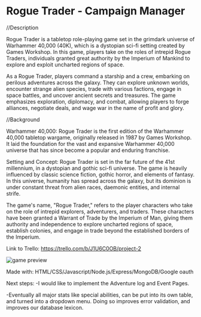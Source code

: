 # Rogue Trader - Campaign Manager

//Description

Rogue Trader is a tabletop role-playing game set in the grimdark universe of Warhammer 40,000 (40K), which is a dystopian sci-fi setting created by Games Workshop. In this game, players take on the roles of intrepid Rogue Traders, individuals granted great authority by the Imperium of Mankind to explore and exploit uncharted regions of space.

As a Rogue Trader, players command a starship and a crew, embarking on perilous adventures across the galaxy. They can explore unknown worlds, encounter strange alien species, trade with various factions, engage in space battles, and uncover ancient secrets and treasures. The game emphasizes exploration, diplomacy, and combat, allowing players to forge alliances, negotiate deals, and wage war in the name of profit and glory.

//Background

Warhammer 40,000: Rogue Trader is the first edition of the Warhammer 40,000 tabletop wargame, originally released in 1987 by Games Workshop. It laid the foundation for the vast and expansive Warhammer 40,000 universe that has since become a popular and enduring franchise.

Setting and Concept:
Rogue Trader is set in the far future of the 41st millennium, in a dystopian and gothic sci-fi universe. The game is heavily influenced by classic science fiction, gothic horror, and elements of fantasy. In this universe, humanity has spread across the galaxy, but its dominion is under constant threat from alien races, daemonic entities, and internal strife.

The game's name, "Rogue Trader," refers to the player characters who take on the role of intrepid explorers, adventurers, and traders. These characters have been granted a Warrant of Trade by the Imperium of Man, giving them authority and independence to explore uncharted regions of space, establish colonies, and engage in trade beyond the established borders of the Imperium.

Link to Trello: https://trello.com/b/J1U6C0OB/project-2

![game preview](https://i.imgur.com/kgpD5wM.jpeg)

Made with: HTML/CSS/Javascript/Node.js/Express/MongoDB/Google oauth



Next steps:
-I would like to implement the Adventure log and Event Pages.

-Eventually all major stats like special abilities, can be put into its own table, and turned into a dropdown menu. Doing so improves error validation, and improves our database lexicon.